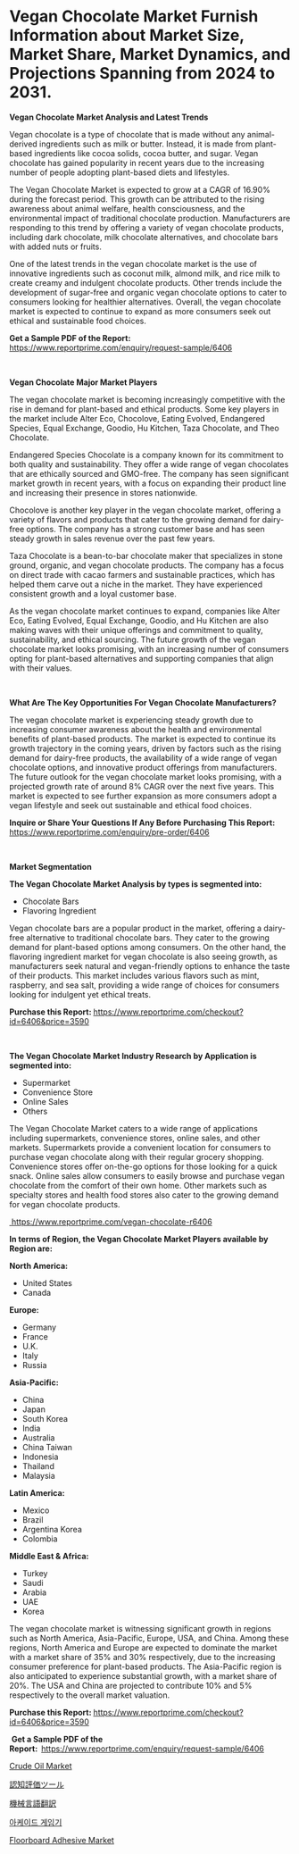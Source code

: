 <p><h1>Vegan Chocolate Market Furnish Information about Market Size, Market Share, Market Dynamics, and Projections Spanning from 2024 to 2031.</h1></p><p><strong>Vegan Chocolate Market Analysis and Latest Trends</strong></p>
<p><p>Vegan chocolate is a type of chocolate that is made without any animal-derived ingredients such as milk or butter. Instead, it is made from plant-based ingredients like cocoa solids, cocoa butter, and sugar. Vegan chocolate has gained popularity in recent years due to the increasing number of people adopting plant-based diets and lifestyles.</p><p>The Vegan Chocolate Market is expected to grow at a CAGR of 16.90% during the forecast period. This growth can be attributed to the rising awareness about animal welfare, health consciousness, and the environmental impact of traditional chocolate production. Manufacturers are responding to this trend by offering a variety of vegan chocolate products, including dark chocolate, milk chocolate alternatives, and chocolate bars with added nuts or fruits.</p><p>One of the latest trends in the vegan chocolate market is the use of innovative ingredients such as coconut milk, almond milk, and rice milk to create creamy and indulgent chocolate products. Other trends include the development of sugar-free and organic vegan chocolate options to cater to consumers looking for healthier alternatives. Overall, the vegan chocolate market is expected to continue to expand as more consumers seek out ethical and sustainable food choices.</p></p>
<p><strong>Get a Sample PDF of the Report:&nbsp;</strong> <a href="https://www.reportprime.com/enquiry/request-sample/6406">https://www.reportprime.com/enquiry/request-sample/6406</a></p>
<p>&nbsp;</p>
<p><strong>Vegan Chocolate Major Market Players</strong></p>
<p><p>The vegan chocolate market is becoming increasingly competitive with the rise in demand for plant-based and ethical products. Some key players in the market include Alter Eco, Chocolove, Eating Evolved, Endangered Species, Equal Exchange, Goodio, Hu Kitchen, Taza Chocolate, and Theo Chocolate.</p><p>Endangered Species Chocolate is a company known for its commitment to both quality and sustainability. They offer a wide range of vegan chocolates that are ethically sourced and GMO-free. The company has seen significant market growth in recent years, with a focus on expanding their product line and increasing their presence in stores nationwide.</p><p>Chocolove is another key player in the vegan chocolate market, offering a variety of flavors and products that cater to the growing demand for dairy-free options. The company has a strong customer base and has seen steady growth in sales revenue over the past few years.</p><p>Taza Chocolate is a bean-to-bar chocolate maker that specializes in stone ground, organic, and vegan chocolate products. The company has a focus on direct trade with cacao farmers and sustainable practices, which has helped them carve out a niche in the market. They have experienced consistent growth and a loyal customer base.</p><p>As the vegan chocolate market continues to expand, companies like Alter Eco, Eating Evolved, Equal Exchange, Goodio, and Hu Kitchen are also making waves with their unique offerings and commitment to quality, sustainability, and ethical sourcing. The future growth of the vegan chocolate market looks promising, with an increasing number of consumers opting for plant-based alternatives and supporting companies that align with their values.</p></p>
<p>&nbsp;</p>
<p><strong>What Are The Key Opportunities For Vegan Chocolate Manufacturers?</strong></p>
<p><p>The vegan chocolate market is experiencing steady growth due to increasing consumer awareness about the health and environmental benefits of plant-based products. The market is expected to continue its growth trajectory in the coming years, driven by factors such as the rising demand for dairy-free products, the availability of a wide range of vegan chocolate options, and innovative product offerings from manufacturers. The future outlook for the vegan chocolate market looks promising, with a projected growth rate of around 8% CAGR over the next five years. This market is expected to see further expansion as more consumers adopt a vegan lifestyle and seek out sustainable and ethical food choices.</p></p>
<p><strong>Inquire or Share Your Questions If Any Before Purchasing This Report:</strong> <a href="https://www.reportprime.com/enquiry/pre-order/6406">https://www.reportprime.com/enquiry/pre-order/6406</a></p>
<p>&nbsp;</p>
<p><strong>Market Segmentation</strong></p>
<p><strong>The Vegan Chocolate Market Analysis by types is segmented into:</strong></p>
<p><ul><li>Chocolate Bars</li><li>Flavoring Ingredient</li></ul></p>
<p><p>Vegan chocolate bars are a popular product in the market, offering a dairy-free alternative to traditional chocolate bars. They cater to the growing demand for plant-based options among consumers. On the other hand, the flavoring ingredient market for vegan chocolate is also seeing growth, as manufacturers seek natural and vegan-friendly options to enhance the taste of their products. This market includes various flavors such as mint, raspberry, and sea salt, providing a wide range of choices for consumers looking for indulgent yet ethical treats.</p></p>
<p><strong>Purchase this Report:&nbsp;</strong><a href="https://www.reportprime.com/checkout?id=6406&price=3590">https://www.reportprime.com/checkout?id=6406&price=3590</a></p>
<p>&nbsp;</p>
<p><strong>The Vegan Chocolate Market Industry Research by Application is segmented into:</strong></p>
<p><ul><li>Supermarket</li><li>Convenience Store</li><li>Online Sales</li><li>Others</li></ul></p>
<p><p>The Vegan Chocolate Market caters to a wide range of applications including supermarkets, convenience stores, online sales, and other markets. Supermarkets provide a convenient location for consumers to purchase vegan chocolate along with their regular grocery shopping. Convenience stores offer on-the-go options for those looking for a quick snack. Online sales allow consumers to easily browse and purchase vegan chocolate from the comfort of their own home. Other markets such as specialty stores and health food stores also cater to the growing demand for vegan chocolate products.</p></p>
<p><a href="https://www.reportprime.com/vegan-chocolate-r6406">&nbsp;https://www.reportprime.com/vegan-chocolate-r6406</a></p>
<p><strong>In terms of Region, the Vegan Chocolate Market Players available by Region are:</strong></p>
<p>
    <p> <strong> North America: </strong>
        <ul>
            <li>United States</li>
            <li>Canada</li>
        </ul>
        </p> 
    <p> <strong> Europe: </strong>
        <ul>
            <li>Germany</li>
            <li>France</li>
            <li>U.K.</li>
            <li>Italy</li>
            <li>Russia</li>
        </ul>
        </p> 
    <p> <strong> Asia-Pacific: </strong>
        <ul>
            <li>China</li>
            <li>Japan</li>
            <li>South Korea</li>
            <li>India</li>
            <li>Australia</li>
            <li>China Taiwan</li>
            <li>Indonesia</li>
            <li>Thailand</li>
            <li>Malaysia</li>
        </ul>
        </p> 
    <p> <strong> Latin America: </strong>
        <ul>
            <li>Mexico</li>
            <li>Brazil</li>
            <li>Argentina Korea</li>
            <li>Colombia</li>
        </ul>
        </p> 
    <p> <strong> Middle East & Africa: </strong>
        <ul>
            <li>Turkey</li>
            <li>Saudi</li>
            <li>Arabia</li>
            <li>UAE</li>
            <li>Korea</li>
        </ul>
    </p>
    </p>
<p><p>The vegan chocolate market is witnessing significant growth in regions such as North America, Asia-Pacific, Europe, USA, and China. Among these regions, North America and Europe are expected to dominate the market with a market share of 35% and 30% respectively, due to the increasing consumer preference for plant-based products. The Asia-Pacific region is also anticipated to experience substantial growth, with a market share of 20%. The USA and China are projected to contribute 10% and 5% respectively to the overall market valuation.</p></p>
<p><strong>Purchase this Report: </strong><a href="https://www.reportprime.com/checkout?id=6406&price=3590">https://www.reportprime.com/checkout?id=6406&price=3590</a></p>
<p>&nbsp;<strong>Get a Sample PDF of the Report:&nbsp;&nbsp;</strong><a href="https://www.reportprime.com/enquiry/request-sample/6406">https://www.reportprime.com/enquiry/request-sample/6406</a></p>
<p><strong></strong></p>
<p><p><a href="https://www.linkedin.com/pulse/crude-oil-market-dynamics-2024-2031-also-its-trends-projections-a4zof?trackingId=MUJKXP%2FYlaeaBH%2BTJzIG3w%3D%3D">Crude Oil Market</a></p><p><a href="https://github.com/EstelWisozk1/Market-Research-Report-List-1/blob/main/747626918790.md">認知評価ツール</a></p><p><a href="https://github.com/lrlmopnhwd79300/Market-Research-Report-List-1/blob/main/991418118789.md">機械言語翻訳</a></p><p><a href="https://github.com/GabrielBlanda5656/Market-Research-Report-List-1/blob/main/688101917537.md">아케이드 게임기</a></p><p><a href="https://issuu.com/reportprime-2/docs/floorboard-adhesive-market-size-2030.pptx">Floorboard Adhesive Market</a></p></p>